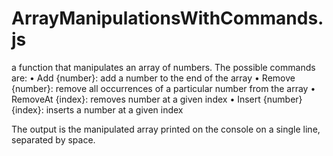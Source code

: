 # ArrayManipulationsWithCommands.js

 a function that manipulates an array of numbers.
 The possible commands are:
• Add {number}: add a number to the end of the array
• Remove {number}: remove all occurrences of a particular number from the array
• RemoveAt {index}: removes number at a given index
• Insert {number} {index}: inserts a number at a given index


The output is the manipulated array printed on the console on a single line, separated by space.
